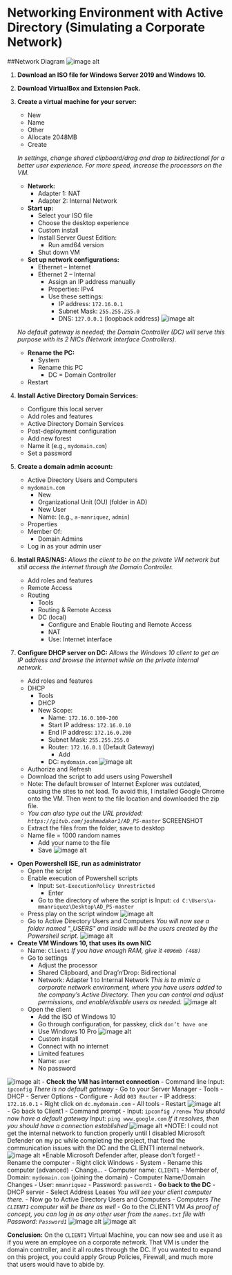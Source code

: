 # Networking Environment with Active Directory (Simulating a Corporate Network)

##Network Diagram
![image alt](https://github.com/Miguel-Manriquez-Tapia/Active-Directory-Project/blob/main/images/Screenshot%202024-10-14%20215640.png)

1. **Download an ISO file for Windows Server 2019 and Windows 10.**

2. **Download VirtualBox and Extension Pack.**

3. **Create a virtual machine for your server:**
    - New
    - Name
    - Other
    - Allocate 2048MB
    - Create

    *In settings, change shared clipboard/drag and drop to bidirectional for a better user experience. For more speed, increase the processors on the VM.*

    - **Network:**
        - Adapter 1: NAT
        - Adapter 2: Internal Network
    - **Start up:**
        - Select your ISO file
        - Choose the desktop experience
        - Custom install
        - Install Server Guest Edition:
            - Run amd64 version
        - Shut down VM
    - **Set up network configurations:**
        - Ethernet – Internet
        - Ethernet 2 – Internal
            - Assign an IP address manually
            - Properties: IPv4
            - Use these settings:
                - IP address: `172.16.0.1`
                - Subnet Mask: `255.255.255.0`
                - DNS: `127.0.0.1` (loopback address)
    ![image alt](https://github.com/Miguel-Manriquez-Tapia/Active-Directory-Project/blob/main/images/Screenshot%202024-10-12%20150447.png)

    *No default gateway is needed; the Domain Controller (DC) will serve this purpose with its 2 NICs (Network Interface Controllers).*

    - **Rename the PC:**
        - System
        - Rename this PC
            - DC = Domain Controller
    - Restart

4. **Install Active Directory Domain Services:**
    - Configure this local server
    - Add roles and features
    - Active Directory Domain Services
    - Post-deployment configuration
    - Add new forest
    - Name it (e.g., `mydomain.com`)
    - Set a password

5. **Create a domain admin account:**
    - Active Directory Users and Computers
    - `mydomain.com`
        - New
        - Organizational Unit (OU) (folder in AD)
        - New User
        - Name: (e.g., `a-manriquez`, `admin`)
    - Properties
    - Member Of:
        - Domain Admins
    - Log in as your admin user

6. **Install RAS/NAS:**
    *Allows the client to be on the private VM network but still access the internet through the Domain Controller.*

    - Add roles and features
    - Remote Access
    - Routing
        - Tools
        - Routing & Remote Access
        - DC (local)
            - Configure and Enable Routing and Remote Access
            - NAT
            - Use: Internet interface

7. **Configure DHCP server on DC:**
    *Allows the Windows 10 client to get an IP address and browse the internet while on the private internal network.*

    - Add roles and features
    - DHCP
        - Tools
        - DHCP
        - New Scope:
            - Name: `172.16.0.100-200`
            - Start IP address: `172.16.0.10`
            - End IP address: `172.16.0.200`
            - Subnet Mask: `255.255.255.0`
            - Router: `172.16.0.1` (Default Gateway)
                - Add
            - DC: `mydomain.com`
![image alt](https://github.com/Miguel-Manriquez-Tapia/Active-Directory-Project/blob/main/images/Screenshot%202024-10-12%20150425.png)
    - Authorize and Refresh
    - Download the script to add users using Powershell
    - Note: The default browser of Internet Explorer was outdated, causing the sites to not load. To avoid this, I installed Google Chrome onto the VM. Then went to the file location and downloaded the zip file.
    - *You can also type out the URL provided: `https://gitub.com/joshmadakor1/AD_PS-master`*
    SCREENSHOT
    - Extract the files from the folder, save to desktop
    - Name file = 1000 random names
        - Add your name to the file
        - Save
![image alt](https://github.com/Miguel-Manriquez-Tapia/Active-Directory-Project/blob/main/images/Screenshot%202024-10-12%20154333.png)
- **Open Powershell ISE, run as administrator**
    - Open the script
    - Enable execution of Powershell scripts
        - Input: `Set-ExecutionPolicy Unrestricted`
            - Enter
        - Go to the directory of where the script is
            Input: `cd C:\Users\a-mmanriquez\Desktop\AD_PS-master`
    - Press play on the script window
  ![image alt](https://github.com/Miguel-Manriquez-Tapia/Active-Directory-Project/blob/main/images/Screenshot%202024-10-12%20160302.png)
    - Go to Active Directory Users and Computers
        *You will now see a folder named "_USERS" and inside will be the users created by the Powershell script.*
![image alt](https://github.com/Miguel-Manriquez-Tapia/Active-Directory-Project/blob/main/images/Screenshot%202024-10-12%20160522.png)
- **Create VM Windows 10, that uses its own NIC**
    - Name: `Client1`
    *If you have enough RAM, give it `4096mb (4GB)`*
    - Go to settings
        - Adjust the processor 
        - Shared Clipboard, and Drag’n’Drop: Bidirectional
        - Network: Adapter 1 to Internal Network 
        *This is to mimic a corporate network environment, where you have users added to the company’s Active Directory. Then you can control and adjust permissions, and enable/disable users as needed.*
![image alt](https://github.com/Miguel-Manriquez-Tapia/Active-Directory-Project/blob/main/images/Screenshot%202024-10-12%20161047.png)
    - Open the client
        - Add the ISO of Windows 10
        - Go through configuration, for passkey, click `don’t have one`
        - Use Windows 10 Pro
  ![image alt](https://github.com/Miguel-Manriquez-Tapia/Active-Directory-Project/blob/main/images/Screenshot%202024-10-12%20165540.png)
        - Custom install
        - Connect with no internet
        - Limited features
        - Name: `user`
        - No password
      
![image alt](https://github.com/Miguel-Manriquez-Tapia/Active-Directory-Project/blob/main/images/Screenshot%202024-10-14%20221023.png)
    - **Check the VM has internet connection**
        - Command line
            Input: `ipconfig`
            *There is no default gateway*
    - Go to your Server Manager
        - Tools
        - DHCP
        - Server Options
        - Configure
            - Add `003 Router`
            - IP address: `172.16.0.1`
            - Right click on `dc.mydomain.com`
                - All tools
                - Restart
    ![image alt](https://github.com/Miguel-Manriquez-Tapia/Active-Directory-Project/blob/main/images/Screenshot%202024-10-12%20175036.png)
    - Go back to Client1
        - Command prompt
        - Input: `ipconfig /renew`
        *You should now have a default gateway*
        Input: `ping www.google.com`
        *If it resolves, then you should have a connection established*
![image alt](https://github.com/Miguel-Manriquez-Tapia/Active-Directory-Project/blob/main/images/Screenshot%202024-10-14%20203714.png)
*NOTE: I could not get the internal network to function properly until I disabled Microsoft Defender on my pc while completing the project, that fixed the communication issues with the DC and the CLIENT1 internal network. 
![image alt](https://github.com/Miguel-Manriquez-Tapia/Active-Directory-Project/blob/main/images/Screenshot%202024-10-14%20202558.png)
*Enable Microsoft Defender after, please don't forget!
    - Rename the computer
        - Right click Windows
        - System
            - Rename this computer (advanced)
            - Change…
            - Computer name: `CLIENT1`
            - Member of, Domain: `mydomain.com` (joining the domain)
            - Computer Name/Domain Changes
                - User: `mmanriquez`
                - Password: `password1`
    - **Go back to the DC**
        - DHCP server
            - Select Address Leases
            *You will see your client computer there.*
    - Now go to Active Directory Users and Computers
        - Computers
        *The `CLIENT1` computer will be there as well*
    - Go to the CLIENT1 VM
*As proof of concept, you can log in as any other user from the `names.txt` file with Password: `Password1`*
![image alt](https://github.com/Miguel-Manriquez-Tapia/Active-Directory-Project/blob/main/images/Screenshot%202024-10-14%20205718.png)
![image alt](https://github.com/Miguel-Manriquez-Tapia/Active-Directory-Project/blob/main/images/Screenshot%202024-10-14%20205826.png)

**Conclusion:** On the `CLIENT1` Virtual Machine, you can now see and use it as if you were an employee on a corporate network. That VM is under the domain controller, and it all routes through the DC. If you wanted to expand on this project, you could apply Group Policies, Firewall, and much more that users would have to abide by.

